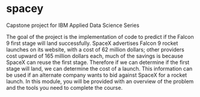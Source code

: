 # spacey
Capstone project for IBM Applied Data Science Series

The goal of the project is the implementation of code to predict if the Falcon 9 first stage will land successfully. SpaceX advertises Falcon 9 rocket
launches on its website, with a cost of 62 million dollars; other providers cost upward of 165 million dollars each, much of the savings is because
SpaceX can reuse the first stage. Therefore if we can determine if the first stage will land, we can determine the cost of a launch. This information
can be used if an alternate company wants to bid against SpaceX for a rocket launch. In this module, you will be provided with an overview of the problem
and the tools you need to complete the course.
